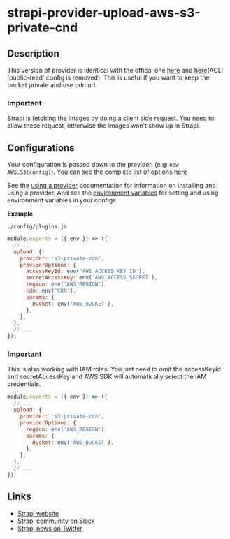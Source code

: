# strapi-provider-upload-aws-s3-private-cnd

## Description

This version of provider is identical with the offical one [here](https://github.com/strapi/strapi/blob/master/packages/strapi-provider-upload-aws-s3/) and [here](https://github.com/cristian-rita/strapi-provider-upload-aws-s3-private)(ACL: 'public-read' config is removed). 
This is useful if you want to keep the bucket private and use cdn url. 

### Important

Strapi is fetching the images by doing a client side request. You need to allow these request, otherwise the images won't show up in Strapi.

## Configurations

Your configuration is passed down to the provider. (e.g: `new AWS.S3(config)`). You can see the complete list of options [here](https://docs.aws.amazon.com/AWSJavaScriptSDK/latest/AWS/S3.html#constructor-property)

See the [using a provider](https://strapi.io/documentation/developer-docs/latest/development/plugins/upload.html#using-a-provider) documentation for information on installing and using a provider. And see the [environment variables](https://strapi.io/documentation/developer-docs/latest/setup-deployment-guides/configurations.html#environment-variables) for setting and using environment variables in your configs.

**Example**

`./config/plugins.js`

```js
module.exports = ({ env }) => ({
  // ...
  upload: {
    provider: 's3-private-cdn',
    providerOptions: {
      accessKeyId: env('AWS_ACCESS_KEY_ID'),
      secretAccessKey: env('AWS_ACCESS_SECRET'),
      region: env('AWS_REGION'),
      cdn: env('CDN'),
      params: {
        Bucket: env('AWS_BUCKET'),
      },
    },
  },
  // ...
});
```

### Important

This is also working with IAM roles. You just need to omit the accessKeyId and secretAccessKey and AWS SDK will automatically select the IAM credentials.

```js
module.exports = ({ env }) => ({
  // ...
  upload: {
    provider: 's3-private-cdn',
    providerOptions: {
      region: env('AWS_REGION'),
      params: {
        Bucket: env('AWS_BUCKET'),
      },
    },
  },
  // ...
});
```



## Links

- [Strapi website](https://strapi.io/)
- [Strapi community on Slack](https://slack.strapi.io)
- [Strapi news on Twitter](https://twitter.com/strapijs)
